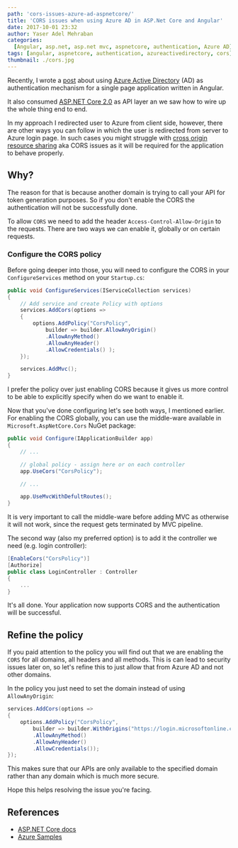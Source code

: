 ```yaml
---
path: 'cors-issues-azure-ad-aspnetcore/'
title: 'CORS issues when using Azure AD in ASP.Net Core and Angular'
date: 2017-10-01 23:32
author: Yaser Adel Mehraban
categories:
  [Angular, asp.net, asp.net mvc, aspnetcore, authentication, Azure AD]
tags: [angular, aspnetcore, authentication, azureactivedirectory, cors]
thumbnail: ./cors.jpg
---
```


Recently, I wrote a [post](/2017-09-28-integrating-spa-azure-ad/) about using [Azure Active Directory](https://azure.microsoft.com/en-au/services/active-directory/) (AD) as authentication mechanism for a single page application written in Angular.

<!--more-->

It also consumed [ASP.NET Core 2.0](https://github.com/aspnet/Home) as API layer an we saw how to wire up the whole thing end to end.

In my approach I redirected user to Azure from client side, however, there are other ways you can follow in which the user is redirected from server to Azure login page. In such cases you might struggle with [cross origin resource sharing](https://en.wikipedia.org/wiki/Cross-origin_resource_sharing) aka CORS issues as it will be required for the application to behave properly.

## Why?

The reason for that is because another domain is trying to call your API for token generation purposes. So if you don't enable the CORS the authentication will not be successfully done.

To allow `CORS` we need to add the header `Access-Control-Allow-Origin` to the requests. There are two ways we can enable it, globally or on certain requests.

### Configure the CORS policy

Before going deeper into those, you will need to configure the CORS in your `ConfigureServices` method on your `Startup.cs`:

```csharp
public void ConfigureServices(IServiceCollection services)
{
    // Add service and create Policy with options
    services.AddCors(options =>
    {
        options.AddPolicy("CorsPolicy",
            builder => builder.AllowAnyOrigin()
            .AllowAnyMethod()
            .AllowAnyHeader()
            .AllowCredentials() );
    });

    services.AddMvc();
}
```

I prefer the policy over just enabling CORS because it gives us more control to be able to explicitly specify when do we want to enable it.

Now that you've done configuring let's see both ways, I mentioned earlier. For enabling the CORS globally, you can use the middle-ware available in `Microsoft.AspNetCore.Cors` NuGet package:

```csharp
public void Configure(IApplicationBuilder app)
{
    // ...

    // global policy - assign here or on each controller
    app.UseCors("CorsPolicy");

    // ...

    app.UseMvcWithDefultRoutes();
}
```

It is very important to call the middle-ware before adding MVC as otherwise it will not work, since the request gets terminated by MVC pipeline.

The second way (also my preferred option) is to add it the controller we need (e.g. login controller):

```csharp
[EnableCors("CorsPolicy")]
[Authorize]
public class LoginController : Controller
{
    ...
}
```

It's all done. Your application now supports CORS and the authentication will be successful.

## Refine the policy

If you paid attention to the policy you will find out that we are enabling the `CORS` for all domains, all headers and all methods. This is can lead to security issues later on, so let's refine this to just allow that from Azure AD and not other domains.

In the policy you just need to set the domain instead of using `AllowAnyOrigin`:

```csharp
services.AddCors(options =>
{
    options.AddPolicy("CorsPolicy",
        builder => builder.WithOrigins("https://login.microsoftonline.com")
        .AllowAnyMethod()
        .AllowAnyHeader()
        .AllowCredentials());
});
```

This makes sure that our APIs are only available to the specified domain rather than any domain which is much more secure.

Hope this helps resolving the issue you're facing.

## References

- [ASP.NET Core docs](https://docs.microsoft.com/en-us/aspnet/core/security/cors)
- [Azure Samples](https://github.com/Azure-Samples/active-directory-angularjs-singlepageapp-dotnet-webapi)
